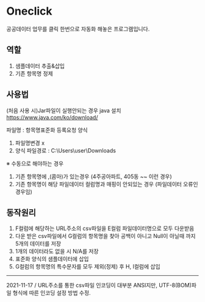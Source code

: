 # Oneclick

공공데이터 업무를 클릭 한번으로 자동화 해놓은 프로그램입니다.

## 역할

1. 샘플데이터 추출&삽입
2. 기존 항목명 정제

## 사용법

(처음 사용 시)Jar파일이 실행안되는 경우 java 설치
https://www.java.com/ko/download/

파일명 : 항목명표준화 등록요청 양식
1. 파일명변경 x
2. 양식 파일경로 : C:\Users\user\Downloads

※ 수동으로 해야하는 경우
1. 기존 항목명에 ,(콤마)가 있는경우 (4주공아파트, 405동 ~~ 이런 경우)
2. 기존 항목명이 해당 파일데이터 컬럼명과 매핑이 안되있는 경우 (파일데이터 오류인 경우임)

## 동작원리
1. F컬럼에 해당하는 URL주소의 csv파일을 E컬럼 파일데이터명으로 모두 다운받음
2. 다운 받은 csv파일에서 G컬럼의 항목명을 찾아 공백이 아니고 Null이 아닐때 까지 5개의 데이터를 저장
3. 1개의 데이터라도 없을 시 N/A를 저장
4. 표준화 양식의 샘플데이터에 삽입
5. G컬럼의 항목명의 특수문자를 모두 제외(정제) 후 H, I컬럼에 삽입

<hr>

2021-11-17 / URL주소를 통한 csv파일 인코딩이 대부분 ANSI지만, UTF-8(BOM)파일 형식에 따른 인코딩 설정 방법 수정.
